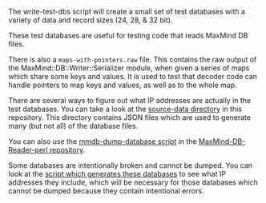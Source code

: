 The write-test-dbs script will create a small set of test databases with a
variety of data and record sizes (24, 28, & 32 bit).

These test databases are useful for testing code that reads MaxMind DB files.

There is also a `maps-with-pointers.raw` file. This contains the raw output of
the MaxMind::DB::Writer::Serializer module, when given a series of maps which
share some keys and values. It is used to test that decoder code can handle
pointers to map keys and values, as well as to the whole map.

There are several ways to figure out what IP addresses are actually in the
test databases. You can take a look at the
[source-data directory](https://github.com/maxmind/MaxMind-DB/tree/master/source-data)
in this repository. This directory contains JSON files which are used to
generate many (but not all) of the database files.

You can also use the
[mmdb-dump-database script](https://github.com/maxmind/MaxMind-DB-Reader-perl/blob/master/eg/mmdb-dump-database)
in the
[MaxMind-DB-Reader-perl repository](https://github.com/maxmind/MaxMind-DB-Reader-perl).

Some databases are intentionally broken and cannot be dumped. You can look at
the
[script which generates these databases](https://github.com/maxmind/MaxMind-DB/blob/master/test-data/write-test-data.pl)
to see what IP addresses they include, which will be necessary for those
databases which cannot be dumped because they contain intentional errors.
